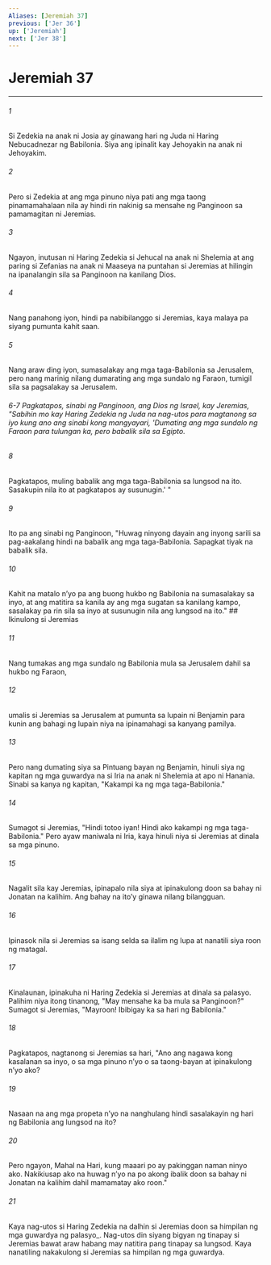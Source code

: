 ```yaml
---
Aliases: [Jeremiah 37]
previous: ['Jer 36']
up: ['Jeremiah']
next: ['Jer 38']
---
```

# Jeremiah 37

***






















###### 1 










Si Zedekia na anak ni Josia ay ginawang hari ng Juda ni Haring Nebucadnezar ng Babilonia. Siya ang ipinalit kay Jehoyakin na anak ni Jehoyakim. 





















###### 2 










Pero si Zedekia at ang mga pinuno niya pati ang mga taong pinamamahalaan nila ay hindi rin nakinig sa mensahe ng Panginoon sa pamamagitan ni Jeremias. 





















###### 3 










Ngayon, inutusan ni Haring Zedekia si Jehucal na anak ni Shelemia at ang paring si Zefanias na anak ni Maaseya na puntahan si Jeremias at hilingin na ipanalangin sila sa Panginoon na kanilang Dios. 





















###### 4 










Nang panahong iyon, hindi pa nabibilanggo si Jeremias, kaya malaya pa siyang pumunta kahit saan. 





















###### 5 










Nang araw ding iyon, sumasalakay ang mga taga-Babilonia sa Jerusalem, pero nang marinig nilang dumarating ang mga sundalo ng Faraon, tumigil sila sa pagsalakay sa Jerusalem.

###### 6-7 Pagkatapos, sinabi ng Panginoon, ang Dios ng Israel, kay Jeremias, "Sabihin mo kay Haring Zedekia ng Juda na nag-utos para magtanong sa iyo kung ano ang sinabi kong mangyayari, 'Dumating ang mga sundalo ng Faraon para tulungan ka, pero babalik sila sa Egipto. 





















###### 8 










Pagkatapos, muling babalik ang mga taga-Babilonia sa lungsod na ito. Sasakupin nila ito at pagkatapos ay susunugin.' " 





















###### 9 










Ito pa ang sinabi ng Panginoon, "Huwag ninyong dayain ang inyong sarili sa pag-aakalang hindi na babalik ang mga taga-Babilonia. Sapagkat tiyak na babalik sila. 





















###### 10 










Kahit na matalo nʼyo pa ang buong hukbo ng Babilonia na sumasalakay sa inyo, at ang matitira sa kanila ay ang mga sugatan sa kanilang kampo, sasalakay pa rin sila sa inyo at susunugin nila ang lungsod na ito." ## Ikinulong si Jeremias 





















###### 11 










Nang tumakas ang mga sundalo ng Babilonia mula sa Jerusalem dahil sa hukbo ng Faraon, 





















###### 12 










umalis si Jeremias sa Jerusalem at pumunta sa lupain ni Benjamin para kunin ang bahagi ng lupain niya na ipinamahagi sa kanyang pamilya. 





















###### 13 










Pero nang dumating siya sa Pintuang bayan ng Benjamin, hinuli siya ng kapitan ng mga guwardya na si Iria na anak ni Shelemia at apo ni Hanania. Sinabi sa kanya ng kapitan, "Kakampi ka ng mga taga-Babilonia." 





















###### 14 










Sumagot si Jeremias, "Hindi totoo iyan! Hindi ako kakampi ng mga taga-Babilonia." Pero ayaw maniwala ni Iria, kaya hinuli niya si Jeremias at dinala sa mga pinuno. 





















###### 15 










Nagalit sila kay Jeremias, ipinapalo nila siya at ipinakulong doon sa bahay ni Jonatan na kalihim. Ang bahay na itoʼy ginawa nilang bilangguan. 





















###### 16 










Ipinasok nila si Jeremias sa isang selda sa ilalim ng lupa at nanatili siya roon ng matagal. 





















###### 17 










Kinalaunan, ipinakuha ni Haring Zedekia si Jeremias at dinala sa palasyo. Palihim niya itong tinanong, "May mensahe ka ba mula sa Panginoon?" Sumagot si Jeremias, "Mayroon! Ibibigay ka sa hari ng Babilonia." 





















###### 18 










Pagkatapos, nagtanong si Jeremias sa hari, "Ano ang nagawa kong kasalanan sa inyo, o sa mga pinuno nʼyo o sa taong-bayan at ipinakulong nʼyo ako? 





















###### 19 










Nasaan na ang mga propeta nʼyo na nanghulang hindi sasalakayin ng hari ng Babilonia ang lungsod na ito? 





















###### 20 










Pero ngayon, Mahal na Hari, kung maaari po ay pakinggan naman ninyo ako. Nakikiusap ako na huwag nʼyo na po akong ibalik doon sa bahay ni Jonatan na kalihim dahil mamamatay ako roon." 





















###### 21 










Kaya nag-utos si Haring Zedekia na dalhin si Jeremias doon sa himpilan ng mga guwardya ng palasyo_. Nag-utos din siyang bigyan ng tinapay si Jeremias bawat araw habang may natitira pang tinapay sa lungsod. Kaya nanatiling nakakulong si Jeremias sa himpilan ng mga guwardya.
